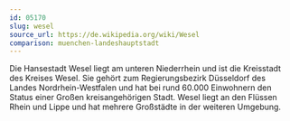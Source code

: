 ```yaml
---
id: 05170
slug: wesel
source_url: https://de.wikipedia.org/wiki/Wesel
comparison: muenchen-landeshauptstadt
---
```


Die Hansestadt Wesel liegt am unteren Niederrhein und ist die Kreisstadt des Kreises Wesel. Sie gehört zum Regierungsbezirk Düsseldorf des Landes Nordrhein-Westfalen und hat bei rund 60.000 Einwohnern den Status einer Großen kreisangehörigen Stadt. Wesel liegt an den Flüssen Rhein und Lippe und hat mehrere Großstädte in der weiteren Umgebung.

